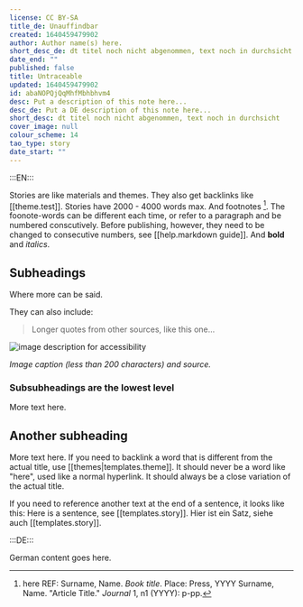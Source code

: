 ```yaml
---
license: CC BY-SA
title_de: Unauffindbar
created: 1640459479902
author: Author name(s) here.
short_desc_de: dt titel noch nicht abgenommen, text noch in durchsicht
date_end: ""
published: false
title: Untraceable
updated: 1640459479902
id: abaNOPQjQqMhfMbhbhvm4
desc: Put a description of this note here...
desc_de: Put a DE description of this note here...
short_desc: dt titel noch nicht abgenommen, text noch in durchsicht
cover_image: null
colour_scheme: 14
tao_type: story
date_start: ""
---
```


:::EN:::

Stories are like materials and themes. They also get backlinks like [[theme.test]]. Stories have 2000 - 4000 words max.
And footnotes [^footnote1]. The foonote-words can be different each time, or refer to a paragraph and be numbered conscutively. Before publishing, however, they need to be changed to consecutive numbers, see [[help.markdown guide]].
And **bold** and _italics_.

## Subheadings

Where more can be said.

They can also include:
>Longer quotes from other sources, like this one...

![image description for accessibility](/images/example/MfN-HBSB-Nr97.png)

_Image caption (less than 200 characters) and source._

<!-- Notes for us -->

### Subsubheadings are the lowest level

More text here.

## Another subheading

More text here. If you need to backlink a word that is different from the actual title, use [[themes|templates.theme]]. It should never be a word like "here", used like a normal hyperlink. It should always be a close variation of the actual title.

If you need to reference another text at the end of a sentence, it looks like this: Here is a sentence, see [[templates.story]].
Hier ist ein Satz, siehe auch [[templates.story]].

[^footnote1]: here REF: Surname, Name. _Book title_. Place: Press, YYYY
Surname, Name. "Article Title." _Journal_ 1, n1 (YYYY): p-pp.

:::DE:::

German content goes here.
